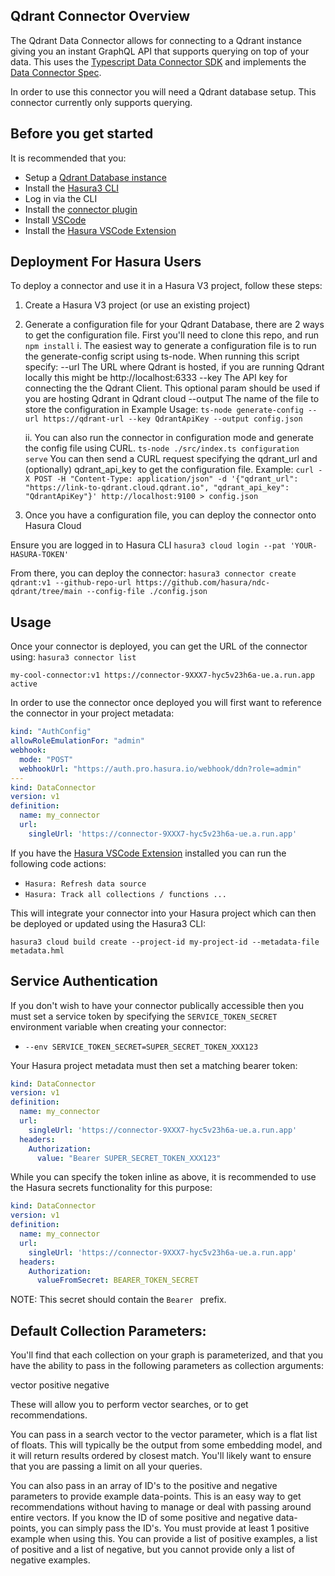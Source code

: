 ## Qdrant Connector Overview

The Qdrant Data Connector allows for connecting to a Qdrant instance giving you an instant GraphQL API that supports querying on top of your data. This uses the [Typescript Data Connector SDK](https://github.com/hasura/ndc-sdk-typescript) and implements the [Data Connector Spec](https://github.com/hasura/ndc-spec). 

In order to use this connector you will need a Qdrant database setup. This connector currently only supports querying. 

## Before you get started

It is recommended that you:

* Setup a [Qdrant Database instance](https://qdrant.tech/)
* Install the [Hasura3 CLI](https://github.com/hasura/v3-cli#hasura-v3-cli)
* Log in via the CLI
* Install the [connector plugin](https://hasura.io/docs/latest/hasura-cli/connector-plugin/)
* Install [VSCode](https://code.visualstudio.com)
* Install the [Hasura VSCode Extension](https://marketplace.visualstudio.com/items?itemName=HasuraHQ.hasura)

## Deployment For Hasura Users

To deploy a connector and use it in a Hasura V3 project, follow these steps:

1. Create a Hasura V3 project (or use an existing project)
2. Generate a configuration file for your Qdrant Database, there are 2 ways to get the configuration file.
    First you'll need to clone this repo, and run ```npm install```
    i. The easiest way to generate a configuration file is to run the generate-config script using ts-node. 
    When running this script specify:
    --url The URL where Qdrant is hosted, if you are running Qdrant locally this might be http://localhost:6333
    --key The API key for connecting the the Qdrant Client. This optional param should be used if you are hosting Qdrant in Qdrant cloud
    --output The name of the file to store the configuration in
    Example Usage:
    ```ts-node generate-config --url https://qdrant-url --key QdrantApiKey --output config.json```
    
    ii. You can also run the connector in configuration mode and generate the config file using CURL.
    ```ts-node ./src/index.ts configuration serve```
    You can then send a CURL request specifying the qdrant_url and (optionally) qdrant_api_key to get the configuration file.
    Example:
    ```curl -X POST -H "Content-Type: application/json" -d '{"qdrant_url": "https://link-to-qdrant.cloud.qdrant.io", "qdrant_api_key": "QdrantApiKey"}' http://localhost:9100 > config.json```
3. Once you have a configuration file, you can deploy the connector onto Hasura Cloud

Ensure you are logged in to Hasura CLI
```hasura3 cloud login --pat 'YOUR-HASURA-TOKEN'```

From there, you can deploy the connector:
```hasura3 connector create qdrant:v1 --github-repo-url https://github.com/hasura/ndc-qdrant/tree/main --config-file ./config.json```

## Usage

Once your connector is deployed, you can get the URL of the connector using:
```hasura3 connector list```

```
my-cool-connector:v1 https://connector-9XXX7-hyc5v23h6a-ue.a.run.app active
```

In order to use the connector once deployed you will first want to reference the connector in your project metadata:

```yaml
kind: "AuthConfig"
allowRoleEmulationFor: "admin"
webhook:
  mode: "POST"
  webhookUrl: "https://auth.pro.hasura.io/webhook/ddn?role=admin"
---
kind: DataConnector
version: v1
definition:
  name: my_connector
  url:
    singleUrl: 'https://connector-9XXX7-hyc5v23h6a-ue.a.run.app'
```

If you have the [Hasura VSCode Extension](https://marketplace.visualstudio.com/items?itemName=HasuraHQ.hasura) installed
you can run the following code actions:

* `Hasura: Refresh data source`
* `Hasura: Track all collections / functions ...`

This will integrate your connector into your Hasura project which can then be deployed or updated using the Hasura3 CLI:

```
hasura3 cloud build create --project-id my-project-id --metadata-file metadata.hml
```

## Service Authentication

If you don't wish to have your connector publically accessible then you must set a service token by specifying the  `SERVICE_TOKEN_SECRET` environment variable when creating your connector:

* `--env SERVICE_TOKEN_SECRET=SUPER_SECRET_TOKEN_XXX123`

Your Hasura project metadata must then set a matching bearer token:

```yaml
kind: DataConnector
version: v1
definition:
  name: my_connector
  url:
    singleUrl: 'https://connector-9XXX7-hyc5v23h6a-ue.a.run.app'
  headers:
    Authorization:
      value: "Bearer SUPER_SECRET_TOKEN_XXX123"
```

While you can specify the token inline as above, it is recommended to use the Hasura secrets functionality for this purpose:

```yaml
kind: DataConnector
version: v1
definition:
  name: my_connector
  url:
    singleUrl: 'https://connector-9XXX7-hyc5v23h6a-ue.a.run.app'
  headers:
    Authorization:
      valueFromSecret: BEARER_TOKEN_SECRET
```

NOTE: This secret should contain the `Bearer ` prefix.


## Default Collection Parameters:

You'll find that each collection on your graph is parameterized, and that you have the ability to pass in the following parameters as collection arguments:

vector
positive
negative

These will allow you to perform vector searches, or to get recommendations.

You can pass in a search vector to the vector parameter, which is a flat list of floats. This will typically be the output from some embedding model, and it will return results ordered by closest match. You'll likely want to ensure that you are passing a limit on all your queries.

You can also pass in an array of ID's to the positive and negative parameters to provide example data-points. This is an easy way to get recommendations without having to manage or deal with passing around entire vectors. If you know the ID of some positive and negative data-points, you can simply pass the ID's. You must provide at least 1 positive example when using this. You can provide a list of positive examples, a list of positive and a list of negative, but you cannot provide only a list of negative examples.